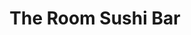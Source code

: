---
layout: place
title: "The Room Sushi Bar"
permalink: /california/los-angeles/the-room-sushi-bar.html
stateAbbr: CA
stateName: California
cityName: Los Angeles
seo:
  name: "The Room Sushi Bar"
  type: Restaurant
  links: https://www.theroomsushi.com/
description: "Looking for sushi in Los Angeles, California? Check out The Room Sushi Bar for a delightful Japanese dining experience. Enjoy a variety of sushi and other di..."
place_id: ChIJ10eY85y7woARDosjyqpRdf4
photos:
  - name: >-
      places/ChIJ10eY85y7woARDosjyqpRdf4/photos/AeeoHcKlwdoRPX2fEn8QGpH5NajV4kZtuWKbY2yMaVNcJya3o3dpwk0BHB4UdsAGPPFjrta8eefN5yzdINROb2sWLObXXWucBjZP5cbbulpNHaeV_zs8CKcKYh7w3yvZYFGklLNCTV_CI3cl-NARzUdBdjppF5BlPWsY3X2RqCrXAHJbctg6aN7FrzNMfY22F-afbDAPHpv9AUnL1Zt3knw4YsFXa1g1vxFH0ek8GP5Pxz5nL95QrT-4okwrQLoI3rqetjWYIEAESnEWmzE9dSR1pv5GVyBCcjrAkdximskCMAjzJg
    widthPx: 3024
    heightPx: 4032
    authorAttributions:
      - displayName: The Room Sushi Bar
        uri: https://maps.google.com/maps/contrib/111821032315442333013
        photoUri: >-
          https://lh3.googleusercontent.com/a/ACg8ocIOJQxktwFVezSYmkgIq02XvlFOYFhK6b_fovP082oYgi3a9A=s100-p-k-no-mo
    flagContentUri: >-
      https://www.google.com/local/imagery/report/?cb_client=maps_api_places.places_api&image_key=!1e10!2sAF1QipMBQA1WXSBmxcQEFz1ykDHS-0_lBF4iTLNZtDLj&hl=en-US
    googleMapsUri: >-
      https://www.google.com/maps/place//data=!3m4!1e2!3m2!1sAF1QipMBQA1WXSBmxcQEFz1ykDHS-0_lBF4iTLNZtDLj!2e10!4m2!3m1!1s0x80c2bb9cf39847d7:0xfe7551aaca238b0e
  - name: >-
      places/ChIJ10eY85y7woARDosjyqpRdf4/photos/AeeoHcJy-kta4EW0KI_d_Drs-sA7l3Naz8rH75BOVLGA4k4ii1p-JtYkEy6YxtWFKO5OCraha0hAMIIsh8Q6czA5z_vK0PUvwqtmyeYbDgYh1c8T3d7_M-qYDMdjioet9CUpAWMe52zNvRqYwsZbYCEO5iQtDv-VoXplZxhAd5nT34L2W1Pag06V8jcdle9GzIfeveQYgp8nXQn3HVrcUHxcDcWC9A-UNlqVRp9xEZlp0gASSZfWY9rwnYT5WEcfZdkjgiNn3JXTqFnMzK86xfUewpPmYtM46plucVGcQ4mTUDUzjQ
    widthPx: 2857
    heightPx: 2857
    authorAttributions:
      - displayName: The Room Sushi Bar
        uri: https://maps.google.com/maps/contrib/111821032315442333013
        photoUri: >-
          https://lh3.googleusercontent.com/a/ACg8ocIOJQxktwFVezSYmkgIq02XvlFOYFhK6b_fovP082oYgi3a9A=s100-p-k-no-mo
    flagContentUri: >-
      https://www.google.com/local/imagery/report/?cb_client=maps_api_places.places_api&image_key=!1e10!2sAF1QipNdHnCbLcy060OnGA_ZD9si98PeLrFpdSBo7Yab&hl=en-US
    googleMapsUri: >-
      https://www.google.com/maps/place//data=!3m4!1e2!3m2!1sAF1QipNdHnCbLcy060OnGA_ZD9si98PeLrFpdSBo7Yab!2e10!4m2!3m1!1s0x80c2bb9cf39847d7:0xfe7551aaca238b0e
  - name: >-
      places/ChIJ10eY85y7woARDosjyqpRdf4/photos/AeeoHcLsCHe0itFNaHWZ3tbCmObrWZxwY9gMiWqP1Ke6Jxp3RhbMe0he_SL10uWBcBWmKrZrhoUpNoVKYbQzmRMNOU6h9I-ghYCPFa56f3i6l8IhVGaTrZ-jwKJE5KKh8EHdXA8IYMPQzpA7s5TdaBP7LzumNEZgiCoFyy_E7wo2VUU2pGG9caSef-fzlFMb6DK3KVX49HuOb3sARcdt-t85aiJScOoUdM0A5I2kIYmw1-O003qp4tNPOyvfe3lZoZgGwXHr5LqSA0pW7Nv5YmZBgC3GMBpGXSTfSe8b_ykq6BnnjQgoXa703pFCvx8O5886MKnEsEBipMW5v84Ml1hWK8ery6RTzE8porNljsoLrbwgb_0o0sZqFFRiuBkktMNTaqYPNwnqAKkmGWeWVwx_Ukz1I-pELDnoU77jZCeih3a88dI
    widthPx: 4032
    heightPx: 3024
    authorAttributions:
      - displayName: Nicole Steen
        uri: https://maps.google.com/maps/contrib/106825767474042559011
        photoUri: >-
          https://lh3.googleusercontent.com/a-/ALV-UjUZ4E-hmCI-U81iSHkYYo29ESXDrMrbF_zK6sbL0quh_eP2OjDF=s100-p-k-no-mo
    flagContentUri: >-
      https://www.google.com/local/imagery/report/?cb_client=maps_api_places.places_api&image_key=!1e10!2sCIHM0ogKEICAgIDug7Lc8wE&hl=en-US
    googleMapsUri: >-
      https://www.google.com/maps/place//data=!3m4!1e2!3m2!1sCIHM0ogKEICAgIDug7Lc8wE!2e10!4m2!3m1!1s0x80c2bb9cf39847d7:0xfe7551aaca238b0e
  - name: >-
      places/ChIJ10eY85y7woARDosjyqpRdf4/photos/AeeoHcJZZH0IFA1DuBf5obnmP54a3aHRknrtsS35YpX0MgjBs5kxuF06U0QikCVMsWT0Sh5zEQID_oxahO4RA2wwLRnu5rRH7UfzmDyHBFLysnNperGNo3cs00Kv53GLOweEEH0RCktFMcaP2639eLWUDSDze0WzZ2clHXieAUlGOq8-sF4v2ygBDtHKydou8Xq9Jp5D4TZ3Fl9JyHcx1EB-bWUc1fjcYRAEfpQQXby8acMl6wI61XQGE3QMxI1GgkSJMnizOIcaXDeUHEulrhmnuolR1XrQVcWTOV6n52OuVjfRog
    widthPx: 4032
    heightPx: 3024
    authorAttributions:
      - displayName: The Room Sushi Bar
        uri: https://maps.google.com/maps/contrib/111821032315442333013
        photoUri: >-
          https://lh3.googleusercontent.com/a/ACg8ocIOJQxktwFVezSYmkgIq02XvlFOYFhK6b_fovP082oYgi3a9A=s100-p-k-no-mo
    flagContentUri: >-
      https://www.google.com/local/imagery/report/?cb_client=maps_api_places.places_api&image_key=!1e10!2sAF1QipMIAcWBKi5w10lAf5mdOvhMVr7UQ_Lyzni4bgr7&hl=en-US
    googleMapsUri: >-
      https://www.google.com/maps/place//data=!3m4!1e2!3m2!1sAF1QipMIAcWBKi5w10lAf5mdOvhMVr7UQ_Lyzni4bgr7!2e10!4m2!3m1!1s0x80c2bb9cf39847d7:0xfe7551aaca238b0e
  - name: >-
      places/ChIJ10eY85y7woARDosjyqpRdf4/photos/AeeoHcJdWn3Kaz8c21AIdHBZgV33viw4dA4mAO90pPgPYwn-yejkFSfOJcmBZQdY5dRFTuWb-CozD2kNUdPx7ms2a4KcdAEt9gkLkpUGaKuoyxl6LMIEcXbh0-qnA2D6Vy8cGcEsvM1jHMPuaqiN8AEEwoXz2znNPSsl9jFmLq1Ij0JNEzeB63uY9WVCBdoEnDP6nw3zti4c35pehq1dESWsZG6LYQmGLSSeVjmK1E1SsJlujm0V59qbf-4tb6bKcsUNadqOk_FED_pIQ__2H1ktXCUJAnTeS8H1qo-ChKD-9W9489g083IijrrNfRKBCawnaYmZHkzVWDOflAmvtkzQIv_Q7RBd_2NcLhxkx3zIpAtBlAnP00lFda-Q72rTr3VR6s73tbnYxMFou-COpmBIwNejmNuqxbXKx-XIhZgVlSSqiWM
    widthPx: 3600
    heightPx: 4800
    authorAttributions:
      - displayName: Zan Lee
        uri: https://maps.google.com/maps/contrib/108779042509160492676
        photoUri: >-
          https://lh3.googleusercontent.com/a-/ALV-UjUN5C3H72aGGcR8PtqR1l-OglvxT_md2x261gTi8kiOsK2nOLA=s100-p-k-no-mo
    flagContentUri: >-
      https://www.google.com/local/imagery/report/?cb_client=maps_api_places.places_api&image_key=!1e10!2sCIHM0ogKEICAgICTxpiq3QE&hl=en-US
    googleMapsUri: >-
      https://www.google.com/maps/place//data=!3m4!1e2!3m2!1sCIHM0ogKEICAgICTxpiq3QE!2e10!4m2!3m1!1s0x80c2bb9cf39847d7:0xfe7551aaca238b0e
  - name: >-
      places/ChIJ10eY85y7woARDosjyqpRdf4/photos/AeeoHcKqahmw_JVlinFlGMgN2NphbBoHgnHw512eMwKOXIOBB8_RB4HF3IBH8Wxb2Muno21sWIu1RwqPVPBSlfJ7eCYzEATXUwuhnc8CZll7EF4m-1nrjKFFP1OU-ijU8brsyEO4orZxdnbLaR8JPeEKYQAMVgpQ0aLHdAfJKgD8UQHBl_a0xqxijR9wDYKNynNF9r5wMQiJ9GnYdQkrzcmgzD0R7t_IwDaK35d6q-XZO5JXADxK88B9Xxd0w_a0VG3h1lYuAcLK7Vm6B8yP5Mg1fFZSEbf13VavnfP2tcxFaVgW8Q
    widthPx: 2713
    heightPx: 2714
    authorAttributions:
      - displayName: The Room Sushi Bar
        uri: https://maps.google.com/maps/contrib/111821032315442333013
        photoUri: >-
          https://lh3.googleusercontent.com/a/ACg8ocIOJQxktwFVezSYmkgIq02XvlFOYFhK6b_fovP082oYgi3a9A=s100-p-k-no-mo
    flagContentUri: >-
      https://www.google.com/local/imagery/report/?cb_client=maps_api_places.places_api&image_key=!1e10!2sAF1QipNpBQz3QqWvfb2imFvFWCu0hGqAcmzt-ktkbyfL&hl=en-US
    googleMapsUri: >-
      https://www.google.com/maps/place//data=!3m4!1e2!3m2!1sAF1QipNpBQz3QqWvfb2imFvFWCu0hGqAcmzt-ktkbyfL!2e10!4m2!3m1!1s0x80c2bb9cf39847d7:0xfe7551aaca238b0e
  - name: >-
      places/ChIJ10eY85y7woARDosjyqpRdf4/photos/AeeoHcIpgiKIgsbdhK0bb7K16n7jieTotq46KhuGnLGtbLjP867CXceO8_Jw7BAzHUxYksWR7EcgZwOjPY_eknQpxqbNTkcCHY2r1kw41ka5LznwuXkwyrNJh_1FiQu-gFCwSbjyh3YAYpkZg17BmnPMklHmWZ0whbJ9Czeb581Dl2m8Jt0lz29Tlr4NaTCKiDdhFc0AhVaW64avJ220o396ScV_02KtGC1l4SnwCrrcVOndRLYPJ0JqnDU4IgPrYMBdhmEXoUHdgM_9mO8Ry5086S_sLrQkNZ7LgTEIM_D2cXAKnI_w1Rjzs5fUMw2QkTUMxcZ3pzaQvwaIqIGlq1LNpZgERH40CSHj59oajrs82yMwjvZebRqR9oum2mLLsspwZCOTiGafspXPfvwe1goeVH7WgdEhJXfr_zyti7sTwGWdDzxt
    widthPx: 3024
    heightPx: 4032
    authorAttributions:
      - displayName: Leah A
        uri: https://maps.google.com/maps/contrib/108891453302016626004
        photoUri: >-
          https://lh3.googleusercontent.com/a-/ALV-UjXnZmwejciadc5y56B81UZSR3kP3kCmFX8bGJQ7ZZvLUcqxZW9R=s100-p-k-no-mo
    flagContentUri: >-
      https://www.google.com/local/imagery/report/?cb_client=maps_api_places.places_api&image_key=!1e10!2sCIHM0ogKEICAgID09_yD5QE&hl=en-US
    googleMapsUri: >-
      https://www.google.com/maps/place//data=!3m4!1e2!3m2!1sCIHM0ogKEICAgID09_yD5QE!2e10!4m2!3m1!1s0x80c2bb9cf39847d7:0xfe7551aaca238b0e
  - name: >-
      places/ChIJ10eY85y7woARDosjyqpRdf4/photos/AeeoHcKU8mKx-_od9lKp5ZS6oIjV4E1ZWnZIE6jslusQbZEat11StheBKOs4Plmk7EGZWyGnhL3BwVIsXCA_GFp-L24rxjOmLALQ6azmG9XIFiDYI_lmJ3R1XZe7tXoXc27iAzr8MN0g_3y9-kUt7XWAQONcGzCU-Z93w6dx6FoBnzNjWLh-OPULIuYoXxazfzm9dfo2TaHugUCmLKFPiqVJsW2xc5P0zgMIuFvxMSbhUwuY1X8BeAv5F_ivI041oM3c9Qaz9EhYnuuZhyzd5mYDHgWACfhol9ccppl2C56p1ZdjxgDtxYCpzsun4_1SyzjQ0pLkp5PZH7Xx4xe_a3J2apHLfLTkiVQ3iqxkQcUg5XFYjQqbe6LZDOu1tBJgt3JDdBimNLNh1EvOioqglOZgM00bKX3FJyEqVp36UKKyHv_H5zvB
    widthPx: 3024
    heightPx: 4032
    authorAttributions:
      - displayName: Kayla Jochimsen
        uri: https://maps.google.com/maps/contrib/102208684198820940808
        photoUri: >-
          https://lh3.googleusercontent.com/a-/ALV-UjXFMNC6RXJ-o81D07F_1gdzqJL_Y1_Gx6IYYt6qFmvYzL0RU2OK=s100-p-k-no-mo
    flagContentUri: >-
      https://www.google.com/local/imagery/report/?cb_client=maps_api_places.places_api&image_key=!1e10!2sCIHM0ogKEICAgIC5pcrgzwE&hl=en-US
    googleMapsUri: >-
      https://www.google.com/maps/place//data=!3m4!1e2!3m2!1sCIHM0ogKEICAgIC5pcrgzwE!2e10!4m2!3m1!1s0x80c2bb9cf39847d7:0xfe7551aaca238b0e
  - name: >-
      places/ChIJ10eY85y7woARDosjyqpRdf4/photos/AeeoHcJqt7UQ2HODi4oy5E6SCqSw9FB5BF_3CmoBckA9y1iB3lOcyIPjmsAH8D7TST_Yd_6mPrY3LapwxvU9Rbn0B1bb-MaHF0SM7qqyIYtL9JtUu4Gsw4tRv1egsWUDO-yfGJLMiuXMyitML-xgM4Xt-d34sYNo8iDL343qgbg_o3c477ibBKp5e90X5JH9cSL_ghAP5J0tNMs4m1anfmIat3Jygc5omjfTbxVtnUoj9QEhWfPiHr_hUgKVCyHdblP3a9OggLcUcmKEYtk-ZMoMEvuB74_5DEdCuB97bZj1yr-ffn9lngrFbnIc3uo0dlZ2pUgBXkaQzsV8YuAqDMXMYM27qA5EtfV-9QHk_ZX0jCzfmiEVp61fqjpec-BnMLBrbnwtXT4y3LBWXRtQ3U9k2eK4yTAeA-yl7bJ8V8bRc7HoQA
    widthPx: 3600
    heightPx: 4800
    authorAttributions:
      - displayName: Kayla Jochimsen
        uri: https://maps.google.com/maps/contrib/102208684198820940808
        photoUri: >-
          https://lh3.googleusercontent.com/a-/ALV-UjXFMNC6RXJ-o81D07F_1gdzqJL_Y1_Gx6IYYt6qFmvYzL0RU2OK=s100-p-k-no-mo
    flagContentUri: >-
      https://www.google.com/local/imagery/report/?cb_client=maps_api_places.places_api&image_key=!1e10!2sCIHM0ogKEICAgIC5pcrgTw&hl=en-US
    googleMapsUri: >-
      https://www.google.com/maps/place//data=!3m4!1e2!3m2!1sCIHM0ogKEICAgIC5pcrgTw!2e10!4m2!3m1!1s0x80c2bb9cf39847d7:0xfe7551aaca238b0e
  - name: >-
      places/ChIJ10eY85y7woARDosjyqpRdf4/photos/AeeoHcLcZJIQjmQBX8SsWqqBOOF463oDBacPcKZ2dyCyEJWv8i8iuCah4jMABsr79f_sPyAEW5Q_elM1corO8eTEJUkuGrSYu-JLx_vIQ2KnSZfufPmQoAPZI2FUw8NRP1c9C9kNnmvx4zKH_FJ4mPL_0YFMchDOMLWfTZV_D_TLmcxzAzv1P13eIcHqGNBIBQwWV2SvpV7zL3nXaFY-lgF_WvpRcOaakIytfCcESdYzerxkPfu_KirNUMeJHds9rb6AAHS75QQYO8q7Xa3eF1lI32D-tpTplPIGibPA6Osvs9WlUU_EeKBkqWUncyu8rJlIRZYIiR3NlGS9nqKkbsdfSFANEbg4J2xDSaF5GGQX-ZHUBCoRTRuvLraELtaRPBs1DLDqhmDOZ1i9nMBbJLMkCQEtecV9CaTl7KD5mmC0dajRoZc
    widthPx: 2448
    heightPx: 3264
    authorAttributions:
      - displayName: J. SMc
        uri: https://maps.google.com/maps/contrib/104785202615825312010
        photoUri: >-
          https://lh3.googleusercontent.com/a-/ALV-UjUhRvXqEWo5M-NIbOul_gD-EgqSo2NnEigFXB1V3k7LRX1n3qyQYA=s100-p-k-no-mo
    flagContentUri: >-
      https://www.google.com/local/imagery/report/?cb_client=maps_api_places.places_api&image_key=!1e10!2sCIHM0ogKEICAgIDE7ZiXiAE&hl=en-US
    googleMapsUri: >-
      https://www.google.com/maps/place//data=!3m4!1e2!3m2!1sCIHM0ogKEICAgIDE7ZiXiAE!2e10!4m2!3m1!1s0x80c2bb9cf39847d7:0xfe7551aaca238b0e
address: 1884 Westwood Blvd, Los Angeles, CA 90025, USA
street: 1884 Westwood Blvd
city: Los Angeles
state: CA
zip: '90025'
country: USA
neighborhood: West Los Angeles
latitude: '34.048478'
longitude: '-118.435525'
accessibility_options:
  wheelchairAccessibleParking: true
  wheelchairAccessibleEntrance: true
  wheelchairAccessibleRestroom: true
  wheelchairAccessibleSeating: true
business_status: OPERATIONAL
name: The Room Sushi Bar
google_maps_links:
  directionsUri: >-
    https://www.google.com/maps/dir//''/data=!4m7!4m6!1m1!4e2!1m2!1m1!1s0x80c2bb9cf39847d7:0xfe7551aaca238b0e!3e0
  placeUri: https://maps.google.com/?cid=18335651251886459662
  writeAReviewUri: >-
    https://www.google.com/maps/place//data=!4m3!3m2!1s0x80c2bb9cf39847d7:0xfe7551aaca238b0e!12e1
  reviewsUri: >-
    https://www.google.com/maps/place//data=!4m4!3m3!1s0x80c2bb9cf39847d7:0xfe7551aaca238b0e!9m1!1b1
  photosUri: >-
    https://www.google.com/maps/place//data=!4m3!3m2!1s0x80c2bb9cf39847d7:0xfe7551aaca238b0e!10e5
primary_type: Sushi Restaurant
opening_hours:
  regular: null
  current: null
secondary_opening_hours:
  regular:
    weekdayDescriptions: null
    type: null
  current:
    weekdayDescriptions: null
    type: null
phone: (310) 474-0462
price_level: PRICE_LEVEL_MODERATE
price_range: $20 &ndash; $30
rating: '4.3'
rating_count: 260
website: https://www.theroomsushi.com/
reviews: null
parking_options: null
payment_options: null
allow_dogs: null
curbside_pickup: null
delivery: null
dine_in: null
good_for_children: null
good_for_groups: null
good_for_sports: null
live_music: null
menu_for_children: null
outdoor_seating: null
reservable: null
restroom: null
serves_beer: null
serves_breakfast: null
serves_brunch: null
serves_cocktails: null
serves_coffee: null
serves_dinner: null
serves_dessert: null
serves_lunch: null
serves_vegetarian_food: null
serves_wine: null
takeout: null
summary: null

---